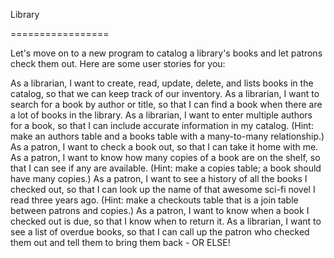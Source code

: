 Library

=================

Let's move on to a new program to catalog a library's books and let patrons check them out. Here are some user stories for you:

As a librarian, I want to create, read, update, delete, and lists books in the catalog, so that we can keep track of our inventory.
As a librarian, I want to search for a book by author or title, so that I can find a book when there are a lot of books in the library.
As a librarian, I want to enter multiple authors for a book, so that I can include accurate information in my catalog. (Hint: make an authors table and a books table with a many-to-many relationship.)
As a patron, I want to check a book out, so that I can take it home with me.
As a patron, I want to know how many copies of a book are on the shelf, so that I can see if any are available. (Hint: make a copies table; a book should have many copies.)
As a patron, I want to see a history of all the books I checked out, so that I can look up the name of that awesome sci-fi novel I read three years ago. (Hint: make a checkouts table that is a join table between patrons and copies.)
As a patron, I want to know when a book I checked out is due, so that I know when to return it.
As a librarian, I want to see a list of overdue books, so that I can call up the patron who checked them out and tell them to bring them back - OR ELSE!
